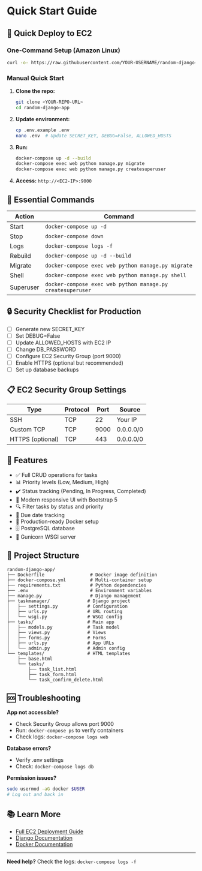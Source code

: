 # Quick Start Guide

## 🚀 Quick Deploy to EC2

### One-Command Setup (Amazon Linux)
```bash
curl -o- https://raw.githubusercontent.com/YOUR-USERNAME/random-django-app/main/deploy.sh | bash
```

### Manual Quick Start

1. **Clone the repo:**
   ```bash
   git clone <YOUR-REPO-URL>
   cd random-django-app
   ```

2. **Update environment:**
   ```bash
   cp .env.example .env
   nano .env  # Update SECRET_KEY, DEBUG=False, ALLOWED_HOSTS
   ```

3. **Run:**
   ```bash
   docker-compose up -d --build
   docker-compose exec web python manage.py migrate
   docker-compose exec web python manage.py createsuperuser
   ```

4. **Access:** `http://<EC2-IP>:9000`

## 🐳 Essential Commands

| Action | Command |
|--------|---------|
| Start | `docker-compose up -d` |
| Stop | `docker-compose down` |
| Logs | `docker-compose logs -f` |
| Rebuild | `docker-compose up -d --build` |
| Migrate | `docker-compose exec web python manage.py migrate` |
| Shell | `docker-compose exec web python manage.py shell` |
| Superuser | `docker-compose exec web python manage.py createsuperuser` |

## 🔒 Security Checklist for Production

- [ ] Generate new SECRET_KEY
- [ ] Set DEBUG=False
- [ ] Update ALLOWED_HOSTS with EC2 IP
- [ ] Change DB_PASSWORD
- [ ] Configure EC2 Security Group (port 9000)
- [ ] Enable HTTPS (optional but recommended)
- [ ] Set up database backups

## 📋 EC2 Security Group Settings

| Type | Protocol | Port | Source |
|------|----------|------|--------|
| SSH | TCP | 22 | Your IP |
| Custom TCP | TCP | 9000 | 0.0.0.0/0 |
| HTTPS (optional) | TCP | 443 | 0.0.0.0/0 |

## 🎯 Features

- ✅ Full CRUD operations for tasks
- 📊 Priority levels (Low, Medium, High)
- ✔️ Status tracking (Pending, In Progress, Completed)
- 🎨 Modern responsive UI with Bootstrap 5
- 🔍 Filter tasks by status and priority
- 📅 Due date tracking
- 🐳 Production-ready Docker setup
- 🗄️ PostgreSQL database
- 🚀 Gunicorn WSGI server

## 📁 Project Structure

```
random-django-app/
├── Dockerfile                 # Docker image definition
├── docker-compose.yml         # Multi-container setup
├── requirements.txt           # Python dependencies
├── .env                       # Environment variables
├── manage.py                  # Django management
├── taskmanager/              # Django project
│   ├── settings.py           # Configuration
│   ├── urls.py               # URL routing
│   └── wsgi.py               # WSGI config
├── tasks/                    # Main app
│   ├── models.py             # Task model
│   ├── views.py              # Views
│   ├── forms.py              # Forms
│   ├── urls.py               # App URLs
│   └── admin.py              # Admin config
└── templates/                # HTML templates
    ├── base.html
    └── tasks/
        ├── task_list.html
        ├── task_form.html
        └── task_confirm_delete.html
```

## 🆘 Troubleshooting

**App not accessible?**
- Check Security Group allows port 9000
- Run: `docker-compose ps` to verify containers
- Check logs: `docker-compose logs web`

**Database errors?**
- Verify .env settings
- Check: `docker-compose logs db`

**Permission issues?**
```bash
sudo usermod -aG docker $USER
# Log out and back in
```

## 📚 Learn More

- [Full EC2 Deployment Guide](EC2_DEPLOYMENT_GUIDE.md)
- [Django Documentation](https://docs.djangoproject.com/)
- [Docker Documentation](https://docs.docker.com/)

---

**Need help?** Check the logs: `docker-compose logs -f`
